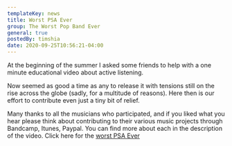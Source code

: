 ```yaml
---
templateKey: news
title: Worst PSA Ever
group: The Worst Pop Band Ever
general: true
postedBy: timshia
date: 2020-09-25T10:56:21-04:00
---
```

At the beginning of the summer I asked some friends to help with a one minute educational video about active listening.

Now seemed as good a time as any to release it with tensions still on the rise across the globe (sadly, for a multitude of reasons). Here then is our effort to contribute even just a tiny bit of relief.

Many thanks to all the musicians who participated, and if you liked what you hear please think about contributing to their various music projects through Bandcamp, Itunes, Paypal. You can find more about each in the description of the video. Click here for the [worst PSA Ever](https://www.youtube.com/watch?v=0BFimwjCiaM "worst PSA Ever")